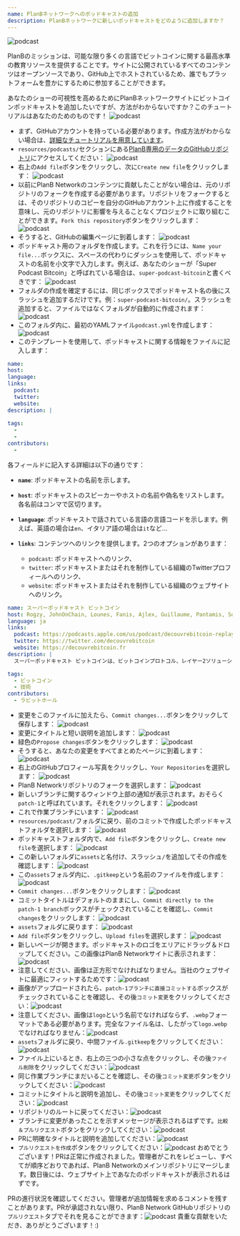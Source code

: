 ```yaml
---
name: PlanBネットワークへのポッドキャストの追加
description: PlanBネットワークに新しいポッドキャストをどのように追加しますか？
---
```

![podcast](assets/cover.webp)

PlanBのミッションは、可能な限り多くの言語でビットコインに関する最高水準の教育リソースを提供することです。サイトに公開されているすべてのコンテンツはオープンソースであり、GitHub上でホストされているため、誰でもプラットフォームを豊かにするために参加することができます。

あなたのショーの可視性を高めるためにPlanBネットワークサイトにビットコインポッドキャストを追加したいですが、方法がわからないですか？このチュートリアルはあなたのためのものです！
![podcast](assets/01.webp)
- まず、GitHubアカウントを持っている必要があります。作成方法がわからない場合は、[詳細なチュートリアルを用意しています](https://planb.network/tutorials/others/create-github-account)。
- `resources/podcasts/`セクションにある[PlanB専用のデータのGitHubリポジトリ](https://github.com/DecouvreBitcoin/sovereign-university-data/tree/dev/resources/podcasts)にアクセスしてください：
![podcast](assets/02.webp)
- 右上の`Add file`ボタンをクリックし、次に`Create new file`をクリックします：
![podcast](assets/03.webp)
- 以前にPlanB Networkのコンテンツに貢献したことがない場合は、元のリポジトリのフォークを作成する必要があります。リポジトリをフォークするとは、そのリポジトリのコピーを自分のGitHubアカウント上に作成することを意味し、元のリポジトリに影響を与えることなくプロジェクトに取り組むことができます。`Fork this repository`ボタンをクリックします：
![podcast](assets/04.webp)
- そうすると、GitHubの編集ページに到着します：
![podcast](assets/05.webp)
- ポッドキャスト用のフォルダを作成します。これを行うには、`Name your file...`ボックスに、スペースの代わりにダッシュを使用して、ポッドキャストの名前を小文字で入力します。例えば、あなたのショーが「Super Podcast Bitcoin」と呼ばれている場合は、`super-podcast-bitcoin`と書くべきです：
![podcast](assets/06.webp)
- フォルダの作成を確定するには、同じボックスでポッドキャスト名の後にスラッシュを追加するだけです。例：`super-podcast-bitcoin/`。スラッシュを追加すると、ファイルではなくフォルダが自動的に作成されます：
![podcast](assets/07.webp)
- このフォルダ内に、最初のYAMLファイル`podcast.yml`を作成します：
![podcast](assets/08.webp)
- このテンプレートを使用して、ポッドキャストに関する情報をファイルに記入します：

```yaml
name: 
host: 
language: 
links:
  podcast: 
  twitter: 
  website: 
description: |
  
tags:
  - 
  - 
contributors:
  - 
```

各フィールドに記入する詳細は以下の通りです：

- **`name`**: ポッドキャストの名前を示します。
- **`host`**: ポッドキャストのスピーカーやホストの名前や偽名をリストします。各名前はコンマで区切ります。
- **`language`**: ポッドキャストで話されている言語の言語コードを示します。例えば、英語の場合は`en`、イタリア語の場合は`it`など...

- **`links`**: コンテンツへのリンクを提供します。2つのオプションがあります：
	- `podcast`: ポッドキャストへのリンク、
	- `twitter`: ポッドキャストまたはそれを制作している組織のTwitterプロフィールへのリンク、
	- `website`: ポッドキャストまたはそれを制作している組織のウェブサイトへのリンク。
```yaml
name: スーパーポッドキャスト ビットコイン
host: Rogzy, JohnOnChain, Lounes, Fanis, Ajlex, Guillaume, Pantamis, Sosthene, Loic
language: ja
links:
  podcast: https://podcasts.apple.com/us/podcast/decouvrebitcoin-replay/id1693844092
  twitter: https://twitter.com/decouvrebitcoin
  website: https://decouvrebitcoin.fr
description: |
  スーパーポッドキャスト ビットコインは、ビットコインプロトコル、レイヤー2ソリューション、そして心を揺さぶる全てのことに深く潜り込むための、週に一度の技術的LIVEセッションです。ホストのLounes, Pantamis, Loïc, Sostheneがあなたの質問に答え、世界で最も技術的なビットコインショーを提供します。

tags:
  - ビットコイン
  - 技術
contributors:
  - ラビットホール
```

- 変更をこのファイルに加えたら、`Commit changes...`ボタンをクリックして保存します：
![podcast](assets/10.webp)
- 変更にタイトルと短い説明を追加します：
![podcast](assets/11.webp)
- 緑色の`Propose changes`ボタンをクリックします：
![podcast](assets/12.webp)
- そうすると、あなたの変更をすべてまとめたページに到着します：
![podcast](assets/13.webp)
- 右上のGitHubプロフィール写真をクリックし、`Your Repositories`を選択します：
![podcast](assets/14.webp)
- PlanB Networkリポジトリのフォークを選択します：
![podcast](assets/15.webp)
- 新しいブランチに関するウィンドウ上部の通知が表示されます。おそらく`patch-1`と呼ばれています。それをクリックします：
![podcast](assets/16.webp)
- これで作業ブランチにいます：
![podcast](assets/17.webp)
- `resources/podcast/`フォルダに戻り、前のコミットで作成したポッドキャストフォルダを選択します： ![podcast](assets/18.webp)
- ポッドキャストフォルダ内で、`Add file`ボタンをクリックし、`Create new file`を選択します：
![podcast](assets/19.webp)
- この新しいフォルダに`assets`と名付け、スラッシュ`/`を追加してその作成を確認します：
![podcast](assets/20.webp)
- この`assets`フォルダ内に、`.gitkeep`という名前のファイルを作成します：
![podcast](assets/21.webp)
- `Commit changes...`ボタンをクリックします：
![podcast](assets/22.webp)
- コミットタイトルはデフォルトのままにし、`Commit directly to the patch-1 branch`ボックスがチェックされていることを確認し、`Commit changes`をクリックします：
![podcast](assets/23.webp)
- `assets`フォルダに戻ります：
![podcast](assets/24.webp)
- `Add file`ボタンをクリックし、`Upload files`を選択します：
![podcast](assets/25.webp)
- 新しいページが開きます。ポッドキャストのロゴをエリアにドラッグ＆ドロップしてください。この画像はPlanB Networkサイトに表示されます：![podcast](assets/26.webp)
- 注意してください、画像は正方形でなければなりません。当社のウェブサイトに最適にフィットするためです：![podcast](assets/27.webp)
- 画像がアップロードされたら、`patch-1ブランチに直接コミットする`ボックスがチェックされていることを確認し、その後`コミット変更`をクリックしてください：![podcast](assets/28.webp)
- 注意してください、画像は`logo`という名前でなければならず、`.webp`フォーマットである必要があります。完全なファイル名は、したがって`logo.webp`でなければなりません：![podcast](assets/29.webp)
- `assets`フォルダに戻り、中間ファイル`.gitkeep`をクリックしてください：![podcast](assets/30.webp)
- ファイル上にいるとき、右上の三つの小さな点をクリックし、その後`ファイル削除`をクリックしてください：![podcast](assets/31.webp)
- 同じ作業ブランチにまだいることを確認し、その後`コミット変更`ボタンをクリックしてください：![podcast](assets/32.webp)
- コミットにタイトルと説明を追加し、その後`コミット変更`をクリックしてください：![podcast](assets/33.webp)
- リポジトリのルートに戻ってください：![podcast](assets/34.webp)
- ブランチに変更があったことを示すメッセージが表示されるはずです。`比較＆プルリクエスト`ボタンをクリックしてください：![podcast](assets/35.webp)
- PRに明確なタイトルと説明を追加してください：![podcast](assets/36.webp)
- `プルリクエストを作成`ボタンをクリックしてください：![podcast](assets/37.webp)
おめでとうございます！PRは正常に作成されました。管理者がこれをレビューし、すべてが順序どおりであれば、PlanB Networkのメインリポジトリにマージします。数日後には、ウェブサイト上であなたのポッドキャストが表示されるはずです。

PRの進行状況を確認してください。管理者が追加情報を求めるコメントを残すことがあります。PRが承認されない限り、PlanB Network GitHubリポジトリの`プルリクエスト`タブでそれを見ることができます：![podcast](assets/38.webp)
貴重な貢献をいただき、ありがとうございます！:)